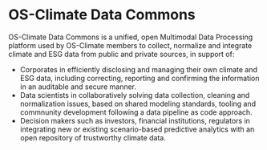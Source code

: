 # OS-Climate Data Commons
OS-Climate Data Commons is a unified, open Multimodal Data Processing platform used by OS-Climate members to collect, normalize and integrate climate and ESG data from public and private sources, in support of: 

- Corporates in efficiently disclosing and managing their own climate and ESG data, including correcting, reporting and confirming the information in an auditable and secure manner. 
- Data scientists in collaboratively solving data collection, cleaning and normalization issues, based on shared modeling standards, tooling and commnunity development following a data pipeline as code approach.
- Decision makers such as investors, financial institutions, regulators in integrating new or existing scenario-based predictive analytics with an open repository of trustworthy climate data.

